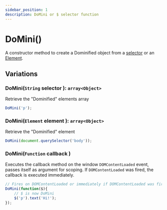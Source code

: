 ```yaml
---
sidebar_position: 1
description: DoMini or $ selector function
---
```


# DoMini()
A constructor method to create a Dominified object from a [selector](https://www.w3schools.com/css/css_selectors.asp) or an [Element](https://developer.mozilla.org/en-US/docs/Web/API/Document/querySelector).

## Variations

### DoMini(``String`` selector ): ``array<Object>``
Retrieve the "Dominified" elements array
```javascript
DoMini('p');
```

### DoMini(``Element`` element ): ``array<Object>``
Retrieve the "Dominified" element
```javascript
DoMini(document.querySelector('body'));
```

### DoMini(``Function`` callback )
Executes the callback method on the window ``DOMContentLoaded`` event, passes itself as argument for scoping.
If ``DOMContentLoaded`` was fired, the callback is executed immediately.
```javascript
// Fires on DOMContentLoaded or immediately if DOMContentLoaded was fired
DoMini(function($){
    // $ is now DoMini
    $('p').text('Hi!');
});
```